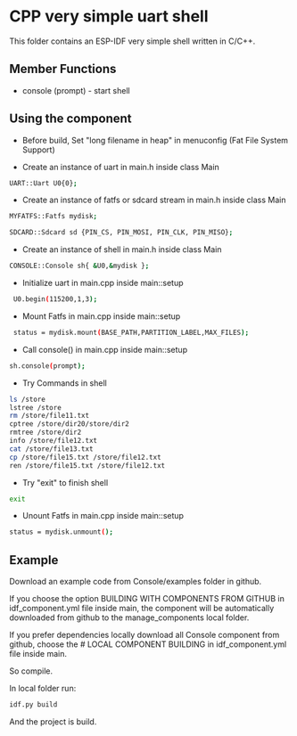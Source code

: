 # CPP very simple uart shell
This folder contains an ESP-IDF very simple shell written in C/C++.

## Member Functions
- console (prompt) - start shell


## Using the component
- Before build, Set "long filename in heap" in menuconfig (Fat File System Support)

- Create an instance of uart in main.h inside class Main
```bash
UART::Uart U0{0};
```

- Create an instance of fatfs or sdcard stream in main.h inside class Main
```bash
MYFATFS::Fatfs mydisk;

SDCARD::Sdcard sd {PIN_CS, PIN_MOSI, PIN_CLK, PIN_MISO};
```

- Create an instance of shell in main.h inside class Main
```bash
CONSOLE::Console sh{ &U0,&mydisk };
``````

- Initialize uart in main.cpp inside main::setup
```bash
 U0.begin(115200,1,3);
``````

- Mount Fatfs in main.cpp inside main::setup
```bash
 status = mydisk.mount(BASE_PATH,PARTITION_LABEL,MAX_FILES);
``````

- Call console() in main.cpp inside main::setup
```bash
sh.console(prompt);
``````

- Try Commands in shell
```bash
ls /store
lstree /store
rm /store/file11.txt
cptree /store/dir20/store/dir2
rmtree /store/dir2
info /store/file12.txt
cat /store/file13.txt
cp /store/file15.txt /store/file12.txt
ren /store/file15.txt /store/file12.txt
```
- Try "exit" to finish shell
```bash
exit
```

- Unount Fatfs in main.cpp inside main::setup
```bash
status = mydisk.unmount();
``````


## Example
Download an example code from Console/examples folder in github.


If you choose the option BUILDING WITH COMPONENTS FROM GITHUB in idf_component.yml file inside main, the component will be automatically downloaded from github to the manage_components local folder.

If you prefer dependencies locally download all Console component from github, choose the # LOCAL COMPONENT BUILDING  in idf_component.yml file inside main. 

So compile.

In local folder run:
```bash
idf.py build
```

And the project is build.









